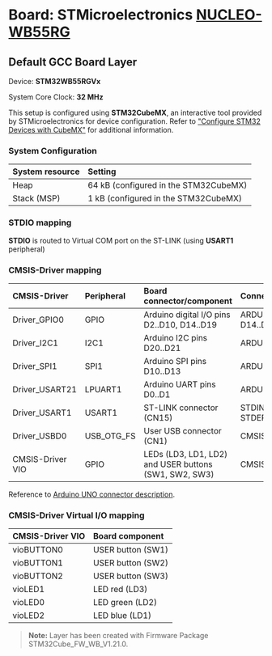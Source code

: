 # Board: STMicroelectronics [NUCLEO-WB55RG](https://www.st.com/en/evaluation-tools/nucleo-wb55rg.html)

## Default GCC Board Layer

Device: **STM32WB55RGVx**

System Core Clock: **32 MHz**

This setup is configured using **STM32CubeMX**, an interactive tool provided by STMicroelectronics for device configuration.
Refer to ["Configure STM32 Devices with CubeMX"](https://open-cmsis-pack.github.io/cmsis-toolbox/CubeMX/) for additional information.

### System Configuration

| System resource       | Setting
|:----------------------|:--------------------------------------
| Heap                  | 64 kB (configured in the STM32CubeMX)
| Stack (MSP)           |  1 kB (configured in the STM32CubeMX)

### STDIO mapping

**STDIO** is routed to Virtual COM port on the ST-LINK (using **USART1** peripheral)

### CMSIS-Driver mapping

| CMSIS-Driver          | Peripheral            | Board connector/component                             | Connection
|:----------------------|:----------------------|:------------------------------------------------------|:------------------------------
| Driver_GPIO0          | GPIO                  | Arduino digital I/O pins D2..D10, D14..D19            | ARDUINO_UNO_D2..D10, D14..D19
| Driver_I2C1           | I2C1                  | Arduino I2C pins D20..D21                             | ARDUINO_UNO_I2C
| Driver_SPI1           | SPI1                  | Arduino SPI pins D10..D13                             | ARDUINO_UNO_SPI
| Driver_USART21        | LPUART1               | Arduino UART pins D0..D1                              | ARDUINO_UNO_UART
| Driver_USART1         | USART1                | ST-LINK connector (CN15)                              | STDIN, STDOUT, STDERR
| Driver_USBD0          | USB_OTG_FS            | User USB connector (CN1)                              | CMSIS_USB_Device
| CMSIS-Driver VIO      | GPIO                  | LEDs (LD3, LD1, LD2) and USER buttons (SW1, SW2, SW3) | CMSIS_VIO

Reference to [Arduino UNO connector description](https://open-cmsis-pack.github.io/cmsis-toolbox/ReferenceApplications/#arduino-shield).

### CMSIS-Driver Virtual I/O mapping

| CMSIS-Driver VIO      | Board component
|:----------------------|:--------------------------------------
| vioBUTTON0            | USER button (SW1)
| vioBUTTON1            | USER button (SW2)
| vioBUTTON2            | USER button (SW3)
| vioLED1               | LED red     (LD3)
| vioLED0               | LED green   (LD2)
| vioLED2               | LED blue    (LD1)

> **Note:**  Layer has been created with Firmware Package STM32Cube_FW_WB_V1.21.0.
